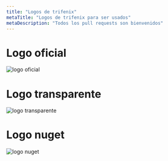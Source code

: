 ```yaml
---
title: "Logos de trifenix"
metaTitle: "Logos de trifenix para ser usados"
metaDescription: "Todos los pull requests son bienvenidos"
---
```


# Logo oficial

![logo oficial](logo_oficial.png)

# Logo transparente
![logo transparente](logo1.png)

# Logo nuget
![logo nuget](logo.png)


